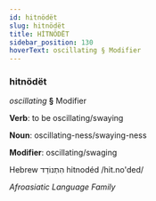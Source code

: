 ```yaml
---
id: hitnödët
slug: hitnödët
title: HİTNÖDËT
sidebar_position: 130
hoverText: oscillating § Modifier
---
```


### hitnödët

*oscillating* **§** Modifier

**Verb**: to be oscillating/swaying

**Noun**: oscillating-ness/swaying-ness

**Modifier**: oscillating/swaging

Hebrew הִתְנוֹדֵד⁩ hitnodéd /hit.no'ded/

*Afroasiatic Language Family*